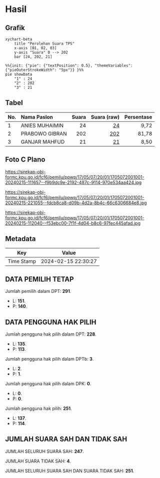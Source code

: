 # Hasil

## Grafik

```mermaid
xychart-beta
    title "Perolehan Suara TPS"
    x-axis [01, 02, 03]
    y-axis "Suara" 0 --> 202
    bar [24, 202, 21]
```

```mermaid
%%{init: {"pie": {"textPosition": 0.5}, "themeVariables": {"pieOuterStrokeWidth": "5px"}} }%%
pie showData
    "1" : 24
    "2" : 202
    "3" : 21
```

## Tabel

| No. | Nama Paslon    | Suara | Suara (raw) | Persentase |
|:--- |:-------------- | -----:| -----------:| ----------:|
| 1   | ANIES MUHAIMIN | 24    | [24][p-1]   | 9,72       |
| 2   | PRABOWO GIBRAN | 202   | [202][p-2]  | 81,78      |
| 3   | GANJAR MAHFUD  | 21    | [21][p-3]   | 8,50       |


[p-1]: https://github.com/gigit-pemilu/pemilu-2024-17-bengkulu/blob/main/pilpres/hitung-suara/sub/17-bengkulu/sub/05-seluma/sub/07-lubuk-sandi/sub/2001-talang-giring/sub/001-tps/sub/paslon-1.txt
[p-2]: https://github.com/gigit-pemilu/pemilu-2024-17-bengkulu/blob/main/pilpres/hitung-suara/sub/17-bengkulu/sub/05-seluma/sub/07-lubuk-sandi/sub/2001-talang-giring/sub/001-tps/sub/paslon-2.txt
[p-3]: https://github.com/gigit-pemilu/pemilu-2024-17-bengkulu/blob/main/pilpres/hitung-suara/sub/17-bengkulu/sub/05-seluma/sub/07-lubuk-sandi/sub/2001-talang-giring/sub/001-tps/sub/paslon-3.txt

## Foto C Plano

https://sirekap-obj-formc.kpu.go.id/fcf6/pemilu/ppwp/17/05/07/20/01/1705072001001-20240215-111657--f9b9dc9e-2192-487c-9114-970e534aa424.jpg

https://sirekap-obj-formc.kpu.go.id/fcf6/pemilu/ppwp/17/05/07/20/01/1705072001001-20240215-221055--fdcb8ca8-d09b-4d2a-8b4c-66c6306684e8.jpg

https://sirekap-obj-formc.kpu.go.id/fcf6/pemilu/ppwp/17/05/07/20/01/1705072001001-20240215-112040--f53ebc00-7f1f-4d04-b8c6-97fec445afad.jpg


## Metadata

| Key        | Value               |
| ---------- | ------------------- |
| Time Stamp | 2024-02-15 22:30:27 |


## DATA PEMILIH TETAP

Jumlah pemilih dalam DPT: **291**.
 * L: **151**.
 * P: **140**.

## DATA PENGGUNA HAK PILIH

Jumlah pengguna hak pilih dalam DPT: **228**.
 * L: **135**.
 * P: **113**.

Jumlah pengguna hak pilih dalam DPTb: **3**.
 * L: **2**.
 * P: **1**.

Jumlah pengguna hak pilih dalam DPK: **0**.
 * L: **0**.
 * P: **0**.

Jumlah pengguna hak pilih: **251**.
 * L: **137**.
 * P: **114**.

## JUMLAH SUARA SAH DAN TIDAK SAH

JUMLAH SELURUH SUARA SAH: **247**.

JUMLAH SUARA TIDAK SAH: **4**.

JUMLAH SELURUH SUARA SAH DAN SUARA TIDAK SAH: **251**.


